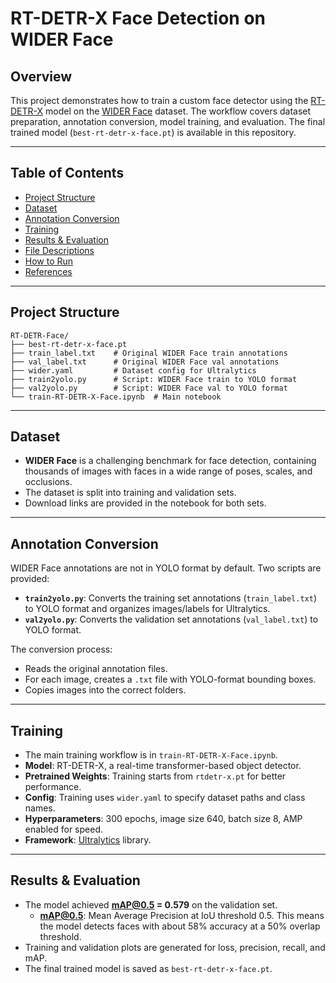# RT-DETR-X Face Detection on WIDER Face

## Overview

This project demonstrates how to train a custom face detector using the [RT-DETR-X](https://github.com/ultralytics/ultralytics) model on the [WIDER Face](http://shuoyang1213.me/WIDERFACE/) dataset. The workflow covers dataset preparation, annotation conversion, model training, and evaluation. The final trained model (`best-rt-detr-x-face.pt`) is available in this repository.

---

## Table of Contents

- [Project Structure](#project-structure)
- [Dataset](#dataset)
- [Annotation Conversion](#annotation-conversion)
- [Training](#training)
- [Results & Evaluation](#results--evaluation)
- [File Descriptions](#file-descriptions)
- [How to Run](#how-to-run)
- [References](#references)

---

## Project Structure

```
RT-DETR-Face/
├── best-rt-detr-x-face.pt
├── train_label.txt    # Original WIDER Face train annotations
├── val_label.txt      # Original WIDER Face val annotations
├── wider.yaml         # Dataset config for Ultralytics
├── train2yolo.py      # Script: WIDER Face train to YOLO format
├── val2yolo.py        # Script: WIDER Face val to YOLO format
└── train-RT-DETR-X-Face.ipynb  # Main notebook
```

---

## Dataset

- **WIDER Face** is a challenging benchmark for face detection, containing thousands of images with faces in a wide range of poses, scales, and occlusions.
- The dataset is split into training and validation sets.
- Download links are provided in the notebook for both sets.

---

## Annotation Conversion

WIDER Face annotations are not in YOLO format by default. Two scripts are provided:

- **`train2yolo.py`**: Converts the training set annotations (`train_label.txt`) to YOLO format and organizes images/labels for Ultralytics.
- **`val2yolo.py`**: Converts the validation set annotations (`val_label.txt`) to YOLO format.

The conversion process:
- Reads the original annotation files.
- For each image, creates a `.txt` file with YOLO-format bounding boxes.
- Copies images into the correct folders.

---

## Training

- The main training workflow is in `train-RT-DETR-X-Face.ipynb`.
- **Model**: RT-DETR-X, a real-time transformer-based object detector.
- **Pretrained Weights**: Training starts from `rtdetr-x.pt` for better performance.
- **Config**: Training uses `wider.yaml` to specify dataset paths and class names.
- **Hyperparameters**: 300 epochs, image size 640, batch size 8, AMP enabled for speed.
- **Framework**: [Ultralytics](https://github.com/ultralytics/ultralytics) library.

---

## Results & Evaluation

- The model achieved **mAP@0.5 = 0.579** on the validation set.
    - **mAP@0.5**: Mean Average Precision at IoU threshold 0.5. This means the model detects faces with about 58% accuracy at a 50% overlap threshold.
- Training and validation plots are generated for loss, precision, recall, and mAP.
- The final trained model is saved as `best-rt-detr-x-face.pt`.


